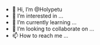 - 👋 Hi, I’m @Holypetu
- 👀 I’m interested in ...
- 🌱 I’m currently learning ...
- 💞️ I’m looking to collaborate on ...
- 📫 How to reach me ...

<!---
Holypetu/Holypetu is a ✨ special ✨ repository because its `README.md` (this file) appears on your GitHub profile.
You can click the Preview link to take a look at your changes.
--->
